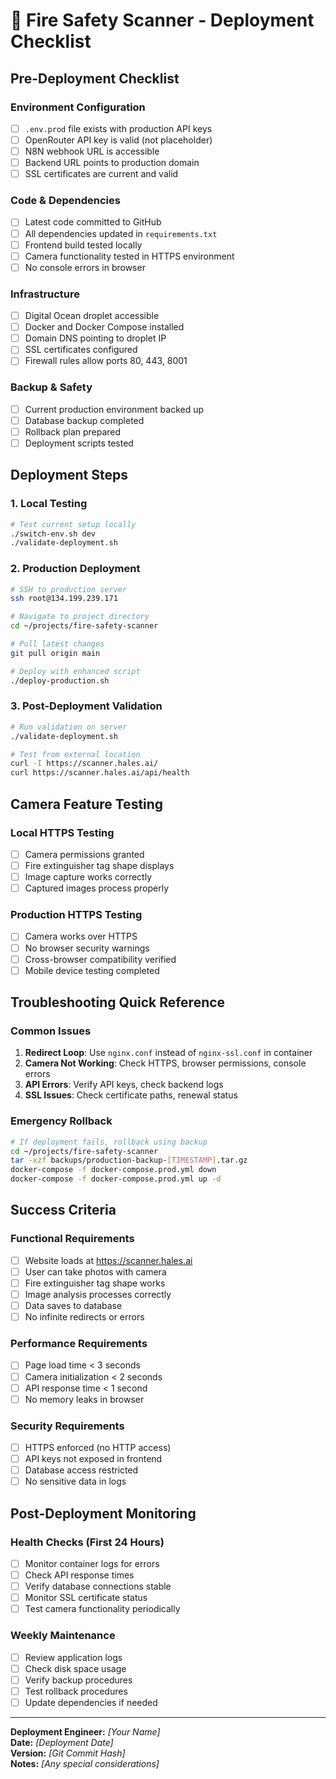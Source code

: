 # 🚀 Fire Safety Scanner - Deployment Checklist

## Pre-Deployment Checklist

### Environment Configuration
- [ ] `.env.prod` file exists with production API keys
- [ ] OpenRouter API key is valid (not placeholder)
- [ ] N8N webhook URL is accessible
- [ ] Backend URL points to production domain
- [ ] SSL certificates are current and valid

### Code & Dependencies
- [ ] Latest code committed to GitHub
- [ ] All dependencies updated in `requirements.txt`
- [ ] Frontend build tested locally
- [ ] Camera functionality tested in HTTPS environment
- [ ] No console errors in browser

### Infrastructure
- [ ] Digital Ocean droplet accessible
- [ ] Docker and Docker Compose installed
- [ ] Domain DNS pointing to droplet IP
- [ ] SSL certificates configured
- [ ] Firewall rules allow ports 80, 443, 8001

### Backup & Safety
- [ ] Current production environment backed up
- [ ] Database backup completed
- [ ] Rollback plan prepared
- [ ] Deployment scripts tested

## Deployment Steps

### 1. Local Testing
```bash
# Test current setup locally
./switch-env.sh dev
./validate-deployment.sh
```

### 2. Production Deployment
```bash
# SSH to production server
ssh root@134.199.239.171

# Navigate to project directory
cd ~/projects/fire-safety-scanner

# Pull latest changes
git pull origin main

# Deploy with enhanced script
./deploy-production.sh
```

### 3. Post-Deployment Validation
```bash
# Run validation on server
./validate-deployment.sh

# Test from external location
curl -I https://scanner.hales.ai/
curl https://scanner.hales.ai/api/health
```

## Camera Feature Testing

### Local HTTPS Testing
- [ ] Camera permissions granted
- [ ] Fire extinguisher tag shape displays
- [ ] Image capture works correctly
- [ ] Captured images process properly

### Production HTTPS Testing
- [ ] Camera works over HTTPS
- [ ] No browser security warnings
- [ ] Cross-browser compatibility verified
- [ ] Mobile device testing completed

## Troubleshooting Quick Reference

### Common Issues
1. **Redirect Loop**: Use `nginx.conf` instead of `nginx-ssl.conf` in container
2. **Camera Not Working**: Check HTTPS, browser permissions, console errors
3. **API Errors**: Verify API keys, check backend logs
4. **SSL Issues**: Check certificate paths, renewal status

### Emergency Rollback
```bash
# If deployment fails, rollback using backup
cd ~/projects/fire-safety-scanner
tar -xzf backups/production-backup-[TIMESTAMP].tar.gz
docker-compose -f docker-compose.prod.yml down
docker-compose -f docker-compose.prod.yml up -d
```

## Success Criteria

### Functional Requirements
- [ ] Website loads at https://scanner.hales.ai
- [ ] User can take photos with camera
- [ ] Fire extinguisher tag shape works
- [ ] Image analysis processes correctly
- [ ] Data saves to database
- [ ] No infinite redirects or errors

### Performance Requirements
- [ ] Page load time < 3 seconds
- [ ] Camera initialization < 2 seconds
- [ ] API response time < 1 second
- [ ] No memory leaks in browser

### Security Requirements
- [ ] HTTPS enforced (no HTTP access)
- [ ] API keys not exposed in frontend
- [ ] Database access restricted
- [ ] No sensitive data in logs

## Post-Deployment Monitoring

### Health Checks (First 24 Hours)
- [ ] Monitor container logs for errors
- [ ] Check API response times
- [ ] Verify database connections stable
- [ ] Monitor SSL certificate status
- [ ] Test camera functionality periodically

### Weekly Maintenance
- [ ] Review application logs
- [ ] Check disk space usage
- [ ] Verify backup procedures
- [ ] Test rollback procedures
- [ ] Update dependencies if needed

---

**Deployment Engineer:** _[Your Name]_  
**Date:** _[Deployment Date]_  
**Version:** _[Git Commit Hash]_  
**Notes:** _[Any special considerations]_